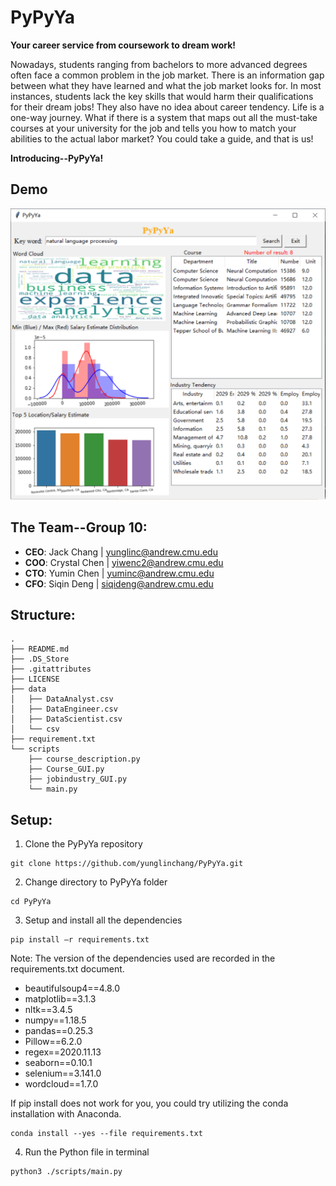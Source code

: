 # PyPyYa
**Your career service from coursework to dream work!**

Nowadays, students ranging from bachelors to more advanced degrees often face a common problem in the job market. There is an information gap between what they have learned and what the job market looks for. In most instances, students lack the key skills that would harm their qualifications for their dream jobs! They also have no idea about career tendency. Life is a one-way journey. What if there is a system that maps out all the must-take courses at your university for the job and tells you how to match your abilities to the actual labor market? You could take a guide, and that is us!

**Introducing--PyPyYa!**

## Demo
![alt text](https://github.com/yunglinchang/PyPyYa/blob/master/demo.jpg?raw=true)

## The Team--Group 10:
* **CEO**: Jack Chang   |  yunglinc@andrew.cmu.edu
* **COO**: Crystal Chen |  yiwenc2@andrew.cmu.edu 
* **CTO**: Yumin Chen   |  yuminc@andrew.cmu.edu 
* **CFO**: Siqin Deng   |  siqideng@andrew.cmu.edu

## Structure:
```
.
├── README.md
├── .DS_Store
├── .gitattributes
├── LICENSE
├── data
│   ├── DataAnalyst.csv           
│   ├── DataEngineer.csv             
│   ├── DataScientist.csv            
│   └── csv
├── requirement.txt           
└── scripts
    ├── course_description.py
    ├── Course_GUI.py
    ├── jobindustry_GUI.py
    └── main.py
```


## Setup:
1. Clone the PyPyYa repository
```
git clone https://github.com/yunglinchang/PyPyYa.git
```
2. Change directory to PyPyYa folder
```
cd PyPyYa
```
3. Setup and install all the dependencies
```
pip install –r requirements.txt
```
Note: The version of the dependencies used are recorded in the requirements.txt document.
* beautifulsoup4==4.8.0
* matplotlib==3.1.3
* nltk==3.4.5
* numpy==1.18.5
* pandas==0.25.3
* Pillow==6.2.0
* regex==2020.11.13
* seaborn==0.10.1
* selenium==3.141.0
* wordcloud==1.7.0

If pip install does not work for you, you could try utilizing the conda installation with Anaconda.
```
conda install --yes --file requirements.txt
```
4. Run the Python file in terminal
```
python3 ./scripts/main.py
```